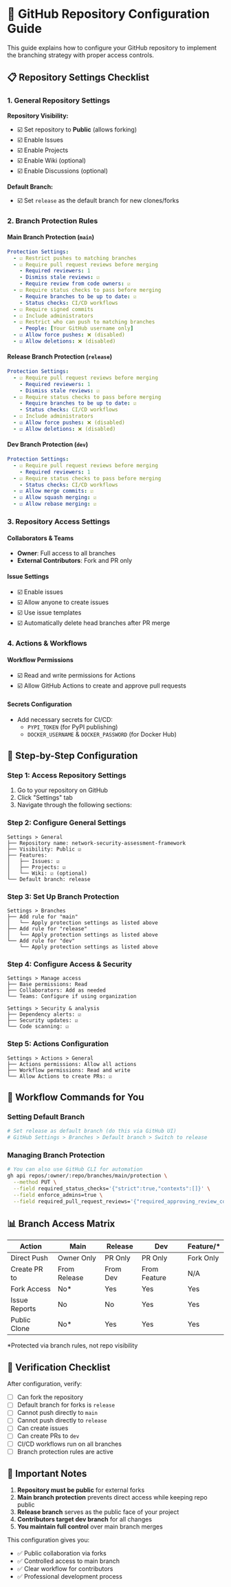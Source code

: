 # 🔧 GitHub Repository Configuration Guide

This guide explains how to configure your GitHub repository to implement the branching strategy with proper access controls.

## 📋 Repository Settings Checklist

### 1. General Repository Settings

**Repository Visibility:**
- ☑️ Set repository to **Public** (allows forking)
- ☑️ Enable Issues
- ☑️ Enable Projects
- ☑️ Enable Wiki (optional)
- ☑️ Enable Discussions (optional)

**Default Branch:**
- ☑️ Set `release` as the default branch for new clones/forks

### 2. Branch Protection Rules

#### Main Branch Protection (`main`)
```yaml
Protection Settings:
  - ☑️ Restrict pushes to matching branches
  - ☑️ Require pull request reviews before merging
    - Required reviewers: 1
    - Dismiss stale reviews: ☑️
    - Require review from code owners: ☑️
  - ☑️ Require status checks to pass before merging
    - Require branches to be up to date: ☑️
    - Status checks: CI/CD workflows
  - ☑️ Require signed commits
  - ☑️ Include administrators
  - ☑️ Restrict who can push to matching branches
    - People: [Your GitHub username only]
  - ☑️ Allow force pushes: ❌ (disabled)
  - ☑️ Allow deletions: ❌ (disabled)
```

#### Release Branch Protection (`release`)
```yaml
Protection Settings:
  - ☑️ Require pull request reviews before merging
    - Required reviewers: 1
    - Dismiss stale reviews: ☑️
  - ☑️ Require status checks to pass before merging
    - Require branches to be up to date: ☑️
    - Status checks: CI/CD workflows
  - ☑️ Include administrators
  - ☑️ Allow force pushes: ❌ (disabled)
  - ☑️ Allow deletions: ❌ (disabled)
```

#### Dev Branch Protection (`dev`)
```yaml
Protection Settings:
  - ☑️ Require pull request reviews before merging
    - Required reviewers: 1
  - ☑️ Require status checks to pass before merging
    - Status checks: CI/CD workflows
  - ☑️ Allow merge commits: ☑️
  - ☑️ Allow squash merging: ☑️
  - ☑️ Allow rebase merging: ☑️
```

### 3. Repository Access Settings

#### Collaborators & Teams
- **Owner**: Full access to all branches
- **External Contributors**: Fork and PR only

#### Issue Settings
- ☑️ Enable issues
- ☑️ Allow anyone to create issues
- ☑️ Use issue templates
- ☑️ Automatically delete head branches after PR merge

### 4. Actions & Workflows

#### Workflow Permissions
- ☑️ Read and write permissions for Actions
- ☑️ Allow GitHub Actions to create and approve pull requests

#### Secrets Configuration
- Add necessary secrets for CI/CD:
  - `PYPI_TOKEN` (for PyPI publishing)
  - `DOCKER_USERNAME` & `DOCKER_PASSWORD` (for Docker Hub)

## 🚀 Step-by-Step Configuration

### Step 1: Access Repository Settings
1. Go to your repository on GitHub
2. Click "Settings" tab
3. Navigate through the following sections:

### Step 2: Configure General Settings
```
Settings > General
├── Repository name: network-security-assessment-framework
├── Visibility: Public ☑️
├── Features:
│   ├── Issues: ☑️
│   ├── Projects: ☑️
│   └── Wiki: ☑️ (optional)
└── Default branch: release
```

### Step 3: Set Up Branch Protection
```
Settings > Branches
├── Add rule for "main"
│   └── Apply protection settings as listed above
├── Add rule for "release"
│   └── Apply protection settings as listed above
└── Add rule for "dev"
    └── Apply protection settings as listed above
```

### Step 4: Configure Access & Security
```
Settings > Manage access
├── Base permissions: Read
├── Collaborators: Add as needed
└── Teams: Configure if using organization

Settings > Security & analysis
├── Dependency alerts: ☑️
├── Security updates: ☑️
└── Code scanning: ☑️
```

### Step 5: Actions Configuration
```
Settings > Actions > General
├── Actions permissions: Allow all actions
├── Workflow permissions: Read and write
└── Allow Actions to create PRs: ☑️
```

## 🔄 Workflow Commands for You

### Setting Default Branch
```bash
# Set release as default branch (do this via GitHub UI)
# GitHub Settings > Branches > Default branch > Switch to release
```

### Managing Branch Protection
```bash
# You can also use GitHub CLI for automation
gh api repos/:owner/:repo/branches/main/protection \
  --method PUT \
  --field required_status_checks='{"strict":true,"contexts":[]}' \
  --field enforce_admins=true \
  --field required_pull_request_reviews='{"required_approving_review_count":1}'
```

## 📊 Branch Access Matrix

| Action | Main | Release | Dev | Feature/* |
|--------|------|---------|-----|-----------|
| Direct Push | Owner Only | PR Only | PR Only | Fork Only |
| Create PR to | From Release | From Dev | From Feature | N/A |
| Fork Access | No* | Yes | Yes | Yes |
| Issue Reports | No | No | Yes | Yes |
| Public Clone | No* | Yes | Yes | Yes |

*Protected via branch rules, not repo visibility

## 🎯 Verification Checklist

After configuration, verify:
- [ ] Can fork the repository
- [ ] Default branch for forks is `release`
- [ ] Cannot push directly to `main`
- [ ] Cannot push directly to `release` 
- [ ] Can create issues
- [ ] Can create PRs to `dev`
- [ ] CI/CD workflows run on all branches
- [ ] Branch protection rules are active

## 🚨 Important Notes

1. **Repository must be public** for external forks
2. **Main branch protection** prevents direct access while keeping repo public
3. **Release branch** serves as the public face of your project
4. **Contributors target dev branch** for all changes
5. **You maintain full control** over main branch merges

This configuration gives you:
- ✅ Public collaboration via forks
- ✅ Controlled access to main branch
- ✅ Clear workflow for contributors
- ✅ Professional development process
